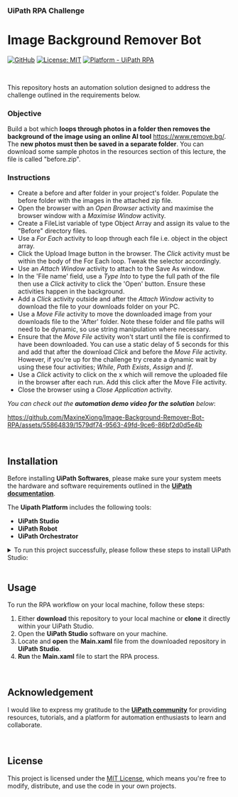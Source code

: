 ### UiPath RPA Challenge
# Image Background Remover Bot

[![GitHub](https://badgen.net/badge/icon/GitHub?icon=github&color=black&label)](https://github.com/MaxineXiong)
[![License: MIT](https://img.shields.io/badge/License-MIT-yellow.svg)](https://opensource.org/licenses/MIT)
[![Platform - UiPath RPA](https://img.shields.io/badge/Platform-UiPath_RPA-fa4616)](https://www.uipath.com)

<br/>

This repository hosts an automation solution designed to address the challenge outlined in the requirements below.

### **Objective**

Build a bot which **loops through photos in a folder then removes the background of the image using an online AI tool** https://www.remove.bg/. The **new photos must then be saved in a separate folder**. You can download some sample photos in the resources section of this lecture, the file is called "before.zip".

### **Instructions**

- Create a before and after folder in your project's folder. Populate the before folder with the images in the attached zip file.
- Open the browser with an *Open Browser* activity and maximise the browser window with a *Maximise Window* activity.
- Create a FileList variable of type Object Array and assign its value to the "Before" directory files.
- Use a *For Each* activity to loop through each file i.e. object in the object array.
- Click the Upload Image button in the browser. The *Click* activity must be within the body of the For Each loop. Tweak the selector accordingly.
- Use an *Attach Window* activity to attach to the Save As window.
- In the 'File name' field, use a *Type Into* to type the full path of the file then use a *Click* activity to click the 'Open' button. Ensure these activities happen in the background.
- Add a *Click* activity outside and after the *Attach Window* activity to download the file to your downloads folder on your PC.
- Use a *Move File* activity to move the downloaded image from your downloads file to the 'After' folder. Note these folder and file paths will need to be dynamic, so use string manipulation where necessary.
- Ensure that the *Move File* activity won't start until the file is confirmed to have been downloaded. You can use a static delay of 5 seconds for this and add that after the download *Click* and before the *Move File* activity. However, if you're up for the challenge try create a dynamic wait by using these four activities; *While*, *Path Exists*, *Assign* and *If*.
- Use a *Click* activity to click on the x which will remove the uploaded file in the browser after each run. Add this click after the Move File activity.
- Close the browser using a *Close Application* activity.

_You can check out the **automation demo video for the solution** below_:

https://github.com/MaxineXiong/Image-Background-Remover-Bot-RPA/assets/55864839/1579df74-9563-49fd-9ce6-86bf2d0d5e4b









<br/>


## **Installation**

Before installing **UiPath Softwares**, please make sure your system meets the hardware and software requirements outlined in the **[UiPath documentation](https://docs.uipath.com/studio/standalone/2022.10/user-guide/hardware-and-software-requirements)**.

The **Uipath Platform** includes the following tools:

- **UiPath Studio**
- **UiPath Robot**
- **UiPath Orchestrator**

<details>  
<summary> To run this project successfully, please follow these steps to install UiPath Studio:
</summary>

***

Step 1 : Visit [uipath.com](https://www.uipath.com/) and click **Try UiPath Free** button.
<p align="center">
<img width="900" src="https://github.com/YenLinWu/RPA_UiPath/blob/master/Installation/README_Images/Install_UiPath_Studio_1.png">
</p>

Step 2: **Sign up** for a personal account.
<p align="center">
<img width="900" src="https://github.com/YenLinWu/RPA_UiPath/blob/master/Installation/README_Images/Install_UiPath_Studio_2.png">
</p>  

Step 3: **Verify** your account in email.
<p align="center">
<img width="900" src="https://github.com/YenLinWu/RPA_UiPath/blob/master/Installation/README_Images/Install_UiPath_Studio_3.png">
</p>  

Step 4: **Log into** the **UiPath Automation Cloud** using your account, and click the **Download Uipath Studio** button.
<p align="center">
<img width="900" src="https://github.com/YenLinWu/RPA_UiPath/blob/master/Installation/README_Images/Install_UiPath_Studio_4.png">
</p>   

Step 5: Click **Sign in**.
<p align="center">
<img width="900" src="https://github.com/YenLinWu/RPA_UiPath/blob/master/Installation/README_Images/Install_UiPath_Studio_5.png">
</p>    

Step 6: Select **UiPath Studio Pro**.
<p align="center">
<img width="900" src="https://github.com/YenLinWu/RPA_UiPath/blob/master/Installation/README_Images/Install_UiPath_Studio_6.png">
</p>  

Step 7: Follow the system instructions to complete the installation of **UiPath Studio Pro**.
<p align="center">
<img width="900" src="https://github.com/YenLinWu/RPA_UiPath/blob/master/Installation/README_Images/Install_UiPath_Studio_7.png">
</p> 

</details> 

<br/>

## **Usage**

To run the RPA workflow on your local machine, follow these steps:

1. Either **download** this repository to your local machine or **clone** it directly within your UiPath Studio.
2. Open the **UiPath Studio** software on your machine.
3. Locate and **open** the **Main.xaml** file from the downloaded repository in **UiPath Studio**.
4. **Run** the **Main.xaml** file to start the RPA process.

<br/>

## **Acknowledgement**

I would like to express my gratitude to the **[UiPath community](https://community.uipath.com/)** for providing resources, tutorials, and a platform for automation enthusiasts to learn and collaborate.

<br/>

## **License**

This project is licensed under the [MIT License](https://choosealicense.com/licenses/mit/), which means you're free to modify, distribute, and use the code in your own projects.

